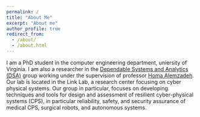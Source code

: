 ```yaml
---
permalink: /
title: "About Me"
excerpt: "About me"
author_profile: true
redirect_from: 
  - /about/
  - /about.html
---
```


I am a PhD student in the computer engineering department, uniersity of Virginia. I am also a researcher in the [Dependable Systems and Analytics (DSA)](https://github.com/UVA-DSA) group working under the supervision of professor [Homa Alemzadeh](https://engineering.virginia.edu/faculty/homa-alemzadeh). Our lab is located in the Link Lab, a research center focusing on cyber physical systems. Our group in particular, focuses on developing techniques and tools for design and assessment of resilient cyber-physical systems (CPS), in particular reliability, safety, and security assurance of medical CPS, surgical robots, and autonomous systems. 